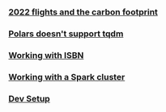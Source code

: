 ### [2022 flights and the carbon footprint](./flights-2022.md)

### [Polars doesn't support tqdm](./polars-tqdm-support.md)

### [Working with ISBN](./isbnlib.md)

### [Working with a Spark cluster](./cluster.md)

### [Dev Setup](./setup.md)
